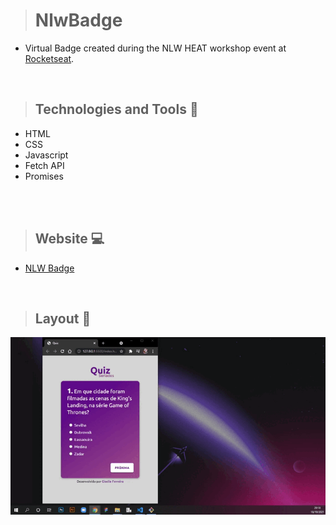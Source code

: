 ># NlwBadge

+ Virtual Badge created during the NLW HEAT workshop event at [Rocketseat](https://www.rocketseat.com.br/). 
 
<br>

>## Technologies and Tools 🧰
+ HTML
+ CSS
+ Javascript
+ Fetch API
+ Promises

<br>

<br>

>## Website 💻
+ [NLW Badge](https://todolist-vjs.netlify.app/)

<br>

>## Layout 🎥

<img src="https://github.com/giselle-ferreira/Quiz-Seriados/blob/main/assets/Quiz-Seriados.gif" />

>



